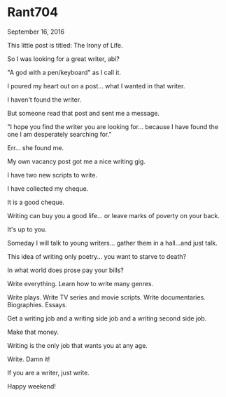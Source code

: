 # Rant704


September 16, 2016

This little post is titled: The Irony of Life.

So I was looking for a great writer, abi?

"A god with a pen/keyboard" as I call it.

I poured my heart out on a post... what I wanted in that writer. 

I haven't found the writer.

But someone read that post and sent me a message.

"I hope you find the writer you are looking for... because I have found the one I am desperately searching for."

Err... she found me.

My own vacancy post got me a nice writing gig.

I have two new scripts to write.

I have collected my cheque.

It is a good cheque.

Writing can buy you a good life... or leave marks of poverty on your back.

It's up to you.

Someday I will talk to young writers... gather them in a hall...and just talk.

This idea of writing only poetry... you want to starve to death? 

In what world does prose pay your bills?

Write everything. Learn how to write many genres.

Write plays. Write TV series and movie scripts. Write documentaries. Biographies. Essays.

Get a writing job and a writing side job and a writing second side job.

Make that money.

Writing is the only job that wants you at any age.

Write. Damn it!

If you are a writer, just write. 

Happy weekend!